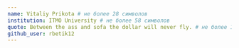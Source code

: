 ```yaml
---
name: Vitaliy Prikota # не более 28 символов
institution: ITMO University # не более 58 символов
quote: Between the ass and sofa the dollar will never fly. # не более 100 символов, не используйте кавычки (")
github_user: rbetik12
---
```

